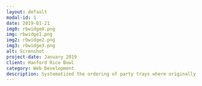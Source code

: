 ```yaml
---
layout: default
modal-id: 1
date: 2019-01-21
img0: rbwidge0.png
img: rbwidge1.png
img2: rbwidge2.png
img3: rbwidge3.png
alt: Screnshot
project-date: January 2019
client: Hanford Rice Bowl
category: Web Development
description: Systematized the ordering of party trays where originally prices were made up on the spot. Helps customers plan party trays per person rather than calling in and receiving vague answers. Embedded into their business website. <br /> <br />Created with Angular 6, Firebase, Firebase Real Time Database, Invoices sent via Send Grid email API, Angular Material for styling
---
```

